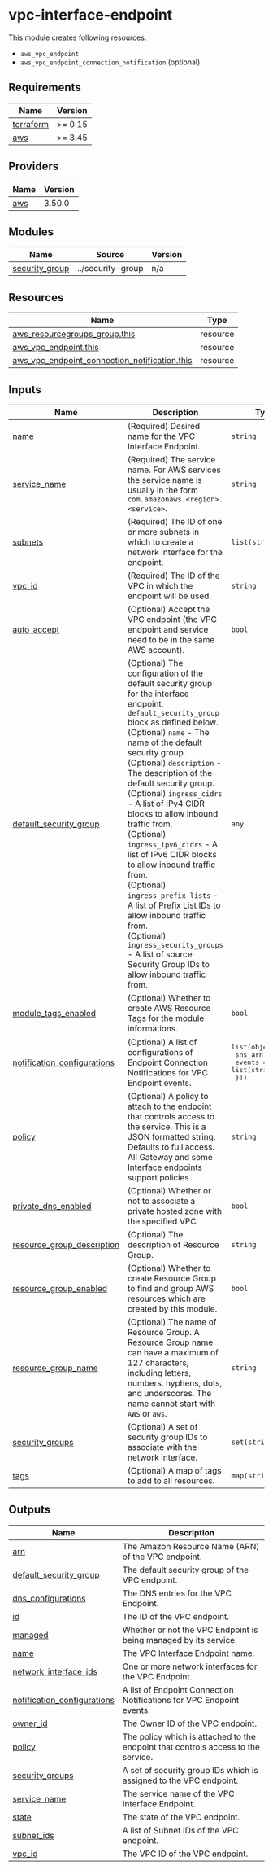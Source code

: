 # vpc-interface-endpoint

This module creates following resources.

- `aws_vpc_endpoint`
- `aws_vpc_endpoint_connection_notification` (optional)

<!-- BEGINNING OF PRE-COMMIT-TERRAFORM DOCS HOOK -->
## Requirements

| Name | Version |
|------|---------|
| <a name="requirement_terraform"></a> [terraform](#requirement\_terraform) | >= 0.15 |
| <a name="requirement_aws"></a> [aws](#requirement\_aws) | >= 3.45 |

## Providers

| Name | Version |
|------|---------|
| <a name="provider_aws"></a> [aws](#provider\_aws) | 3.50.0 |

## Modules

| Name | Source | Version |
|------|--------|---------|
| <a name="module_security_group"></a> [security\_group](#module\_security\_group) | ../security-group | n/a |

## Resources

| Name | Type |
|------|------|
| [aws_resourcegroups_group.this](https://registry.terraform.io/providers/hashicorp/aws/latest/docs/resources/resourcegroups_group) | resource |
| [aws_vpc_endpoint.this](https://registry.terraform.io/providers/hashicorp/aws/latest/docs/resources/vpc_endpoint) | resource |
| [aws_vpc_endpoint_connection_notification.this](https://registry.terraform.io/providers/hashicorp/aws/latest/docs/resources/vpc_endpoint_connection_notification) | resource |

## Inputs

| Name | Description | Type | Default | Required |
|------|-------------|------|---------|:--------:|
| <a name="input_name"></a> [name](#input\_name) | (Required) Desired name for the VPC Interface Endpoint. | `string` | n/a | yes |
| <a name="input_service_name"></a> [service\_name](#input\_service\_name) | (Required) The service name. For AWS services the service name is usually in the form `com.amazonaws.<region>.<service>`. | `string` | n/a | yes |
| <a name="input_subnets"></a> [subnets](#input\_subnets) | (Required) The ID of one or more subnets in which to create a network interface for the endpoint. | `list(string)` | n/a | yes |
| <a name="input_vpc_id"></a> [vpc\_id](#input\_vpc\_id) | (Required) The ID of the VPC in which the endpoint will be used. | `string` | n/a | yes |
| <a name="input_auto_accept"></a> [auto\_accept](#input\_auto\_accept) | (Optional) Accept the VPC endpoint (the VPC endpoint and service need to be in the same AWS account). | `bool` | `true` | no |
| <a name="input_default_security_group"></a> [default\_security\_group](#input\_default\_security\_group) | (Optional) The configuration of the default security group for the interface endpoint. `default_security_group` block as defined below.<br>    (Optional) `name` - The name of the default security group.<br>    (Optional) `description` - The description of the default security group.<br>    (Optional) `ingress_cidrs` - A list of IPv4 CIDR blocks to allow inbound traffic from.<br>    (Optional) `ingress_ipv6_cidrs` - A list of IPv6 CIDR blocks to allow inbound traffic from.<br>    (Optional) `ingress_prefix_lists` - A list of Prefix List IDs to allow inbound traffic from.<br>    (Optional) `ingress_security_groups` - A list of source Security Group IDs to allow inbound traffic from. | `any` | `{}` | no |
| <a name="input_module_tags_enabled"></a> [module\_tags\_enabled](#input\_module\_tags\_enabled) | (Optional) Whether to create AWS Resource Tags for the module informations. | `bool` | `true` | no |
| <a name="input_notification_configurations"></a> [notification\_configurations](#input\_notification\_configurations) | (Optional) A list of configurations of Endpoint Connection Notifications for VPC Endpoint events. | <pre>list(object({<br>    sns_arn = string<br>    events  = list(string)<br>  }))</pre> | `[]` | no |
| <a name="input_policy"></a> [policy](#input\_policy) | (Optional) A policy to attach to the endpoint that controls access to the service. This is a JSON formatted string. Defaults to full access. All Gateway and some Interface endpoints support policies. | `string` | `null` | no |
| <a name="input_private_dns_enabled"></a> [private\_dns\_enabled](#input\_private\_dns\_enabled) | (Optional) Whether or not to associate a private hosted zone with the specified VPC. | `bool` | `false` | no |
| <a name="input_resource_group_description"></a> [resource\_group\_description](#input\_resource\_group\_description) | (Optional) The description of Resource Group. | `string` | `"Managed by Terraform."` | no |
| <a name="input_resource_group_enabled"></a> [resource\_group\_enabled](#input\_resource\_group\_enabled) | (Optional) Whether to create Resource Group to find and group AWS resources which are created by this module. | `bool` | `true` | no |
| <a name="input_resource_group_name"></a> [resource\_group\_name](#input\_resource\_group\_name) | (Optional) The name of Resource Group. A Resource Group name can have a maximum of 127 characters, including letters, numbers, hyphens, dots, and underscores. The name cannot start with `AWS` or `aws`. | `string` | `""` | no |
| <a name="input_security_groups"></a> [security\_groups](#input\_security\_groups) | (Optional) A set of security group IDs to associate with the network interface. | `set(string)` | `[]` | no |
| <a name="input_tags"></a> [tags](#input\_tags) | (Optional) A map of tags to add to all resources. | `map(string)` | `{}` | no |

## Outputs

| Name | Description |
|------|-------------|
| <a name="output_arn"></a> [arn](#output\_arn) | The Amazon Resource Name (ARN) of the VPC endpoint. |
| <a name="output_default_security_group"></a> [default\_security\_group](#output\_default\_security\_group) | The default security group of the VPC endpoint. |
| <a name="output_dns_configurations"></a> [dns\_configurations](#output\_dns\_configurations) | The DNS entries for the VPC Endpoint. |
| <a name="output_id"></a> [id](#output\_id) | The ID of the VPC endpoint. |
| <a name="output_managed"></a> [managed](#output\_managed) | Whether or not the VPC Endpoint is being managed by its service. |
| <a name="output_name"></a> [name](#output\_name) | The VPC Interface Endpoint name. |
| <a name="output_network_interface_ids"></a> [network\_interface\_ids](#output\_network\_interface\_ids) | One or more network interfaces for the VPC Endpoint. |
| <a name="output_notification_configurations"></a> [notification\_configurations](#output\_notification\_configurations) | A list of Endpoint Connection Notifications for VPC Endpoint events. |
| <a name="output_owner_id"></a> [owner\_id](#output\_owner\_id) | The Owner ID of the VPC endpoint. |
| <a name="output_policy"></a> [policy](#output\_policy) | The policy which is attached to the endpoint that controls access to the service. |
| <a name="output_security_groups"></a> [security\_groups](#output\_security\_groups) | A set of security group IDs which is assigned to the VPC endpoint. |
| <a name="output_service_name"></a> [service\_name](#output\_service\_name) | The service name of the VPC Interface Endpoint. |
| <a name="output_state"></a> [state](#output\_state) | The state of the VPC endpoint. |
| <a name="output_subnet_ids"></a> [subnet\_ids](#output\_subnet\_ids) | A list of Subnet IDs of the VPC endpoint. |
| <a name="output_vpc_id"></a> [vpc\_id](#output\_vpc\_id) | The VPC ID of the VPC endpoint. |
<!-- END OF PRE-COMMIT-TERRAFORM DOCS HOOK -->
